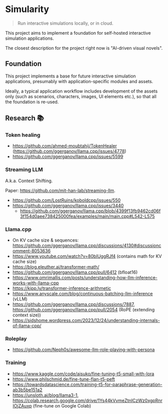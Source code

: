 # Simularity

> Run interactive simulations locally, or in cloud.

This project aims to implement a foundation for self-hosted interactive simulation applications.

The closest description for the project right now is "AI-driven visual novels".

## Foundation

This project implements a base for future interactive simulation applications, presumably with application-specific modules and assets.

Ideally, a typical application workflow includes development of the assets only (such as scenarios, characters, images, UI elements etc.), so that all the foundation is re-used.

## Research 📚

### Token healing

- https://github.com/ahmed-moubtahij/TokenHealer (https://github.com/ggerganov/llama.cpp/issues/4778)
- https://github.com/ggerganov/llama.cpp/issues/5599

### Streaming LLM

A.k.a. Context Shifting.

Paper: https://github.com/mit-han-lab/streaming-llm.

- https://github.com/LostRuins/koboldcpp/issues/550
- https://github.com/ggerganov/llama.cpp/issues/3440
  - https://github.com/ggerganov/llama.cpp/blob/4399f13fb9462cd06f3f154d0aee738425000fea/examples/main/main.cpp#L542-L575

### Llama.cpp

- On KV cache size & sequences: https://github.com/ggerganov/llama.cpp/discussions/4130#discussioncomment-8053636
- https://www.youtube.com/watch?v=80bIUggRJf4 (contains math for KV cache size)
- https://blog.eleuther.ai/transformer-math/
- https://github.com/ggerganov/llama.cpp/pull/6412 (bfloat16)
- https://www.omrimallis.com/posts/understanding-how-llm-inference-works-with-llama-cpp
- https://kipp.ly/transformer-inference-arithmetic
- https://www.anyscale.com/blog/continuous-batching-llm-inference (vLLM)
- https://github.com/ggerganov/llama.cpp/discussions/7887, https://github.com/ggerganov/llama.cpp/pull/2054 (RoPE (extending context size))
- https://sidshome.wordpress.com/2023/12/24/understanding-internals-of-llama-cpp/

### Roleplay

- https://github.com/Neph0s/awesome-llm-role-playing-with-persona

### Training

- https://www.kaggle.com/code/aisuko/fine-tuning-t5-small-with-lora
- https://www.philschmid.de/fine-tune-flan-t5-peft
- https://towardsdatascience.com/training-t5-for-paraphrase-generation-ab3b5be151a2
- https://unsloth.ai/blog/llama3-1, https://colab.research.google.com/drive/1Ys44kVvmeZtnICzWz0xgpRnrIOjZAuxp (fine-tune on Google Colab)
